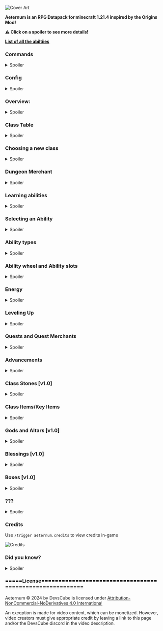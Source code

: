 ![Cover Art](https://cdn.modrinth.com/data/cached_images/8a9a4e6aad7b845a07c46278291c19d777f4dfff_0.webp)

**Aeternum is an RPG Datapack for minecraft 1.21.4 inspired by the Origins Mod!**

**⚠ Click on a spoiler to see more details!**

**[List of all the abiltiies](https://docs.google.com/spreadsheets/d/1a80ub1OECNhR8d4D7AuQ2IObXjS4uoD7A2lb1Gnsn38/edit?usp=sharing)**

### Commands
<details>
<summary>Spoiler</summary>

- `/trigger aeternum.credits` - View credits
- `/trigger aeternum.config` - View config

</details>

### Config

<details>
<summary>Spoiler</summary>

![Config in game](https://cdn.modrinth.com/data/cached_images/fc152cb00666ad12661083d7c708a764f3cf149f.png)
</details>

### Overview:
<details>
<summary>Spoiler</summary>

Aeternum is an RPG Datapack for Minecraft, featuring:

- Over 400 abilities
- 16 classes
- dungeons (soon™)
- an energy system
- A level-up system
- Custom items + mobs (soon™)
- boxes (loot-boxes)
- gods
- and so much more!

![All the classes in Aeternum](https://cdn.modrinth.com/data/cached_images/3ba4bbca20bfd5cbd8a578db18ffddea0c0037fd.png)

</details>

### Class Table

<details>
<summary>Spoiler</summary>

Use `/loot give @s loot aeternum:class_table` to give yourself a class table

Found in plains villages

Allows you to:
- Choose your first ever class
- Learn class abilities
- Change your class using a class stone
- Change the slots in your ability wheel
- Choose a new class once you’ve mastered your selected class

![Class Table GUI](https://cdn.modrinth.com/data/cached_images/13cdc6246df9bb8ef4e017e1c71c2495f50be069.png)
![Crafting Recipe](https://cdn.modrinth.com/data/cached_images/789fc3ad017fff8fd7143dd07232fedd781f99fd.png)
![Class Table in village](https://cdn.modrinth.com/data/cached_images/75164cbf7e0fa2da100c4e5028087e77e1d9b3de_0.webp)

</details>

### Choosing a new class

<details>
<summary>Spoiler</summary>

In order to use Aeternum's features, it is advised to learn a choose a class first. In the class table, and as of release alpha, there are 5 classes to select.

- Archer
- Mage
- Swordsman
- Rogue
- Healer

In v1.0, 11 new classes have been introduced:

- Miner
- Enchanter
- Smith
- Soldier
- Warrior
- Summoner
- Druid
- Traveler
- Alchemist
- Monster
- Barbarian
  
![Classes](https://cdn.modrinth.com/data/cached_images/e1c5ba2575fb6a20f33ba4a5f9e4e619a67455ee.png)

Choosing a new class will give you a starting ability to use, and might provide custom items (for example, swordsman's longswords and rogue's daggers).
After you choose a class, you can master that class by leveling up to level 10 in that class.
After doing so, you will able to choose another class, through class stones, or through the GUI shown above.

</details>

### Dungeon Merchant

<details>
<summary>Spoiler</summary>

Use `/function aeternum:merchant/summon` to summon a merchant

The merchant will sell class scrolls, and **class stones** (v1.0).

A merchant has a 60% chance to replace the spawn of a wandering trader. This can be changed using the config.

By default, merchants will glow and make a sound to players within 30 blocks of it when spawning.
Optionally, it is possible to make them display a message when spawned using the config.

![Merchant in the wild](https://cdn.modrinth.com/data/cached_images/df7a5032b3eba739ad276e9c04cb1d4e0d94a80c.png)

![Trades in alpha version](https://cdn.modrinth.com/data/cached_images/db2036aadd9f46cc289077ee441a652a00249ae9.png)

</details>

### Learning abilities

<details>
<summary>Spoiler</summary>

Use `/loot give @s loot aeternum:scrolls/...` to give yourself class scrolls

Throughout your journey in the minecraft world, you may find **class scrolls** (obtained from dungeon merchants [alpha], and boxes [v1.0]), which are the various abilities your class gives you. To add a class scroll to your unlocked abilties, you may use the "Use a class scroll" menu in the class table.

![Learning Abilities](https://cdn.modrinth.com/data/cached_images/a857eb76c65cac06aab2cbe1d58463cef73f0576.png)

Each class scroll can only be used in this menu **if you have the required class and its required level.** This information can be seen in the tooltip of the scroll.

![Example Tooltip](https://cdn.modrinth.com/data/cached_images/89d8a9f51abf18fbc8e3a6d552154baf039b5447.png)

</details>

### Selecting an Ability

<details>
<summary>Spoiler</summary>

As Aeternum offers a lot of unique abilties, this menu will serve as a guide to keep track of them all. Here you can **select abilities to put in your ability wheel, remove them from the slots in the ability wheel, and scroll through 24 pages of possible abilities to choose from** (that is, if you unlocked all of them).

![Example](https://cdn.modrinth.com/data/cached_images/f873f856bfe9eb158caab2b40f2b72ff1122e913.png)
![Example 2](https://cdn.modrinth.com/data/cached_images/4de420dd97a75fedc3847ae710531d62b9d4aa78.png)

- Clicking on the number button (between the arrow buttons) will cycle between all the ability wheel slots you can modify
- Left-clicking on an ability will result in that ability being selected
- The arrow buttons will change pages
- The button on the top right (when clicked on) will show all the abilities that are currently in the ability wheel.
- The green button below it clears the currently selected slot.

</details>

### Ability types

<details>
<summary>Spoiler</summary>

- Activated: activate when used through the ability wheel item.
- Passive: will give you passive effects, as long as the ability is in the ability wheel.
- Key: grant you access to special items only available to specific classes, with unique effects such as increased reach or attack damage!

</details>

### Ability wheel and Ability slots

<details>
<summary>Spoiler</summary>

The ability wheel is the item that lets you use all of your active-type abilities.
It cannot be removed from the inventory.

When holding it in hand, you will see the amount of **energy** you have on the bottom, and you can **rightclick to activate an ability,** or put the item in **offhand (F by default) to swap between your available ability wheel slots.

When using an ability, it will consume your energy. Each ability will use up various amounts of EN. If you do not have enough EN for an ability, you cannot use that ability.

![Example](https://cdn.modrinth.com/data/cached_images/f6d87fe1fe450726c0432670904118bb46edc306.png)

Unlocking ability wheel slots is pretty straightforward. When you level up your first class, you will automatically unlock new ability wheel slots. **The maximum amount of ability wheel slots is 8.** This is to balance the features in the datapack.

</details>

### Energy

<details>
<summary>Spoiler</summary>

The energy system works as a system to make sure you can't use too many abilities at once.

- It regenerates like normal health.
- *Generally* an ability costs an EN amount equivalent to the level of the ability to use.
- Passive abilities and Key abilities do not use EN.
- Your current amount of EN is displayed when you hold the ability wheel.
- A different icon will show depending on your current class. (Have fun seeing them in survival - or by ripping them from the resourcepack!)
- **Eating Beetroot will generate 2 mana.** This can be disabled in the config.

![Archer's icons](https://cdn.modrinth.com/data/cached_images/7b0e863384a2393e29eb15dc0ad89d3003fd185a.png)
 This is just an example lol

Icon list:
- Summoner - Spirits
- Smith - Metal
- Archer - Focus
- Swordsman - Slash
- Barbarian - Charge
- Mage - Mana
- Traveler - XP
- Druid - Nature
- Warrior - I genuinely don't remember this one
- Monster - Blood
- Alchemist - Potion
- Soldier - Shield
- Healer - Life
- Rogue - Shadow
- Miner - Rock
- Enchanter - Paper

</details>

### Leveling Up

<details>
<summary>Spoiler</summary>

To level up a class in aeternum you need to do a specific thing related to your current class.

Here are all the ways to level up a class:
- Summoner - Breed animals
- Smith - Use weapons (change durability of weapons)
- Archer - Kill enemies (bow/crossbow ranged damage)
- Swordsman - Kill enemies (swords)
- Barbarian - Kill enemies (axes)
- Mage - Eat a potion ingredient (Will change)
- Traveler - Ride an entity (Will change)
- Druid - Use hoes (change durability of hoes)
- Warrior - Kill enemies (mace/trident)
- Monster - Kill enemies
- Alchemist - Brew Potions
- Soldier - Entity hurt player
- Healer - Cure zombie villager
- Rogue - Use potions of invisibility
- Miner - Use pickaxes (change durability of pickaxes)
- Enchanter - Enchant Items

As of v0.1.3, new methods to level up have been introduced.
- Eating beetroot (Can be changed using the config.)
- Learning an ability
- Using a class stone
- USING an ability
- Using an energy capsule
- Obtaining an advancement from the aeternum advancements 
- XP level up

v0.2.0 introduced quests, and you can complete quests to level up as well.

</details>

### Quests and Quest Merchants

<details>
<summary>Spoiler</summary>

`/function aeternum:merchant/quest/summon` to summon a quest merchant

Quest merchants will offer you different quests, when you interact with them. There are 5 quests for each class. You can only complete a specific quest if your **current** class is the required class. For each quest completed you are also given an advancement.

![Interacting with a quest merchant](https://cdn.modrinth.com/data/cached_images/29bda9ed7b2727cec5b61367f3bcab1d3f695ee1.png)

![Some quests in aeternum](https://cdn.modrinth.com/data/cached_images/e3d8bb3047c76687d630f40ed73cb24fa7e4e540.png)

</details>


### Advancements

<details>
<summary>Spoiler</summary>

![Advancements in Aeternum](https://cdn.modrinth.com/data/cached_images/21bcbff11bd9988b8b39be14b28ab09b75511597.png)

</details>

### Class Stones [v1.0]

<details>
<summary>Spoiler</summary>

Allows you to learn classes that are outside of the base 5 you see in version alpha.

Obtained from the dungeon merchant [alpha], or by boxes [v1.0].

![Class Stone GUI](https://cdn.modrinth.com/data/cached_images/8fdb0db2651b1f9856a2eca6e3dfd225e1388590.png)

</details>

### Class Items/Key Items

<details>
<summary>Spoiler</summary>

![Some class items seen in aeternum](https://cdn.modrinth.com/data/cached_images/d40187b0f36f41d8e9e53198112f4cbbc1602979.png)

These Items can be obtained through key abilities found in certain classes. These items (usually) give effects exclusive to the class, such as increased damage/range, or an effect.

</details>

### Gods and Altars [v1.0]

<details>
<summary>Spoiler</summary>

Throughout the world, you find structures that look like this:
![A white box, made of quartz, with bookshelves, an anvil, a grindstone, and an altar inside.](https://cdn.modrinth.com/data/cached_images/76d05dd5ce4d7829c3c7009974532061799d4ec0.png)

Inside these structures, there will be an altar. If you place an ender eye inside the item frame, it will reward you with a blessing or box!

![How to use an altar](https://cdn.modrinth.com/data/cached_images/9d0207e7e64d12c75c69c914c8503671b3b9b7e8.png)

</details>

### Blessings [v1.0]

<details>
<summary>Spoiler</summary>

Blessings are basically potion bottles that have an effect that lasts 2.5 hours, and can only be obtained from altars.
There are 7 different types of blessings, that can be obtained from different gods:

![Table that shows all the gods](https://cdn.modrinth.com/data/cached_images/3847d31b05e933f48847c238a4cd0a7ac06cef12.png)
![Tooltip of a blessing](https://cdn.modrinth.com/data/cached_images/8bafc67bd1f223a4e1b0773c67c836847113fe12.png)
![All blessing items](https://cdn.modrinth.com/data/cached_images/52d1457e3ae9f7280b638437d66bb168ac49c354.png)

</details>

### Boxes [v1.0]

<details>
<summary>Spoiler</summary>

Boxes are what you'd expect. They're lootboxes, and can be obtained from altars.
Here are all the box types:

![Table of every box type](https://cdn.modrinth.com/data/cached_images/d1c92ad1ad42f066d31962e9a962993e7e3737c4.png)

- When you get the box, you have to place it down
- When you right click the interaction entity, it will tell you how many emeralds are required to open the box, and how many emeralds it has recieved so far
- When you right-click the interaction with emeralds, the emerald item will be removed and a scoreboard in the interaction will increase by 1.
- When the scoreboard reaches a certain amount (20), the interaction entity is removed and the effect of the box (i.e. loot, explosion, etc) is given

![how to use a box](https://cdn.modrinth.com/data/cached_images/43c0af4cfcf4d318bab1e16a851288af8ca9845f.png)

- You can then open the box and get your rewards (advanced box only)
- Advanced Box Loot:
  
![Advanced Box Loot](https://cdn.modrinth.com/data/cached_images/b90c1ac84b6535885fb5135b6888c5411d02d422.png)

</details>

### ???

<details>
<summary>Spoiler</summary>

![???](https://cdn.modrinth.com/data/cached_images/8cbbad61157fa321ce3bd674c5010ae5d993a8f7_0.webp)

Soon™

</details>

### Credits
Use `/trigger aeternum.credits` to view credits in-game

![Credits](https://cdn.modrinth.com/data/cached_images/aba7a6bd870226bb58e67c98057f74c5a4150c97.png)

### Did you know?

<details>
<summary>Spoiler</summary>

- Aeternum was a project that started in 2022, and was discontinued after a year. But now, i've remade it, and hope to show it to the world!
- Shout out to the OG Creators:

![OG Creator Credits](https://cdn.modrinth.com/data/cached_images/4071d16012a6f7240186bcd7e6e8f6aa2448793f.png)

- "Aeternum" in latin means "forever"! How cool!

</details>

### =====License=========================================================

Aeternum © 2024 by DevsCube is licensed under [Attribution-NonCommercial-NoDerivatives 4.0 International](https://creativecommons.org/licenses/by-nc-nd/4.0/) 

An exception is made for video content, which can be monetized. However,
video creators must give appropriate credit by leaving a link to this page and/or the DevsCube discord in the video description.
